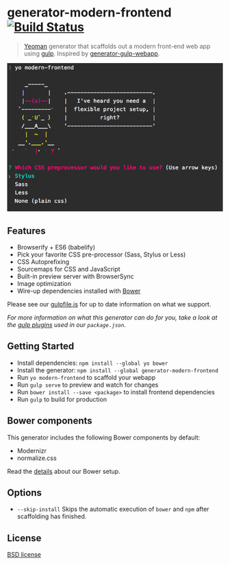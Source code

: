 # generator-modern-frontend [![Build Status](https://secure.travis-ci.org/endel/generator-modern-frontend.png?branch=master)](https://travis-ci.org/endel/generator-modern-frontend)

> [Yeoman](http://yeoman.io) generator that scaffolds out a modern front-end web app using [gulp](http://gulpjs.com/). Inspired by [generator-gulp-webapp](https://github.com/yeoman/generator-gulp-webapp).

![](screenshot.png)

## Features

* Browserify + ES6 (babelify)
* Pick your favorite CSS pre-processor (Sass, Stylus or Less)
* CSS Autoprefixing
* Sourcemaps for CSS and JavaScript
* Built-in preview server with BrowserSync
* Image optimization
* Wire-up dependencies installed with [Bower](http://bower.io)

Please see our [gulpfile.js](app/templates/gulpfile.js) for up to date information on what we support.

*For more information on what this generator can do for you, take a look at the [gulp plugins](app/templates/_package.json) used in our `package.json`.*

## Getting Started

- Install dependencies: `npm install --global yo bower`
- Install the generator: `npm install --global generator-modern-frontend`
- Run `yo modern-frontend` to scaffold your webapp
- Run `gulp serve` to preview and watch for changes
- Run `bower install --save <package>` to install frontend dependencies
- Run `gulp` to build for production

## Bower components

This generator includes the following Bower components by default:

- Modernizr
- normalize.css

Read the [details](docs/bower.md) about our Bower setup.

## Options

- `--skip-install`
  Skips the automatic execution of `bower` and `npm` after scaffolding has finished.

## License

[BSD license](http://opensource.org/licenses/bsd-license.php)
